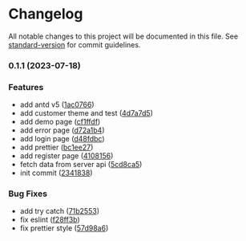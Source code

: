# Changelog

All notable changes to this project will be documented in this file. See [standard-version](https://github.com/conventional-changelog/standard-version) for commit guidelines.

### 0.1.1 (2023-07-18)


### Features

* add antd v5 ([1ac0766](https://github.com/xiaorunbao/driving-test/commit/1ac076678ce83c6b7c15d0dc1cab68a90e224d9a))
* add customer theme and test ([4d7a7d5](https://github.com/xiaorunbao/driving-test/commit/4d7a7d5c798b86582c143b024632e782f044db1d))
* add demo page ([cf1ffdf](https://github.com/xiaorunbao/driving-test/commit/cf1ffdfee3454acaa5f04ed5af920907b72ff6b4))
* add error page ([d72a1b4](https://github.com/xiaorunbao/driving-test/commit/d72a1b44243d1346e945cf64f35d63aa5ee41a71))
* add login page ([d48fdbc](https://github.com/xiaorunbao/driving-test/commit/d48fdbc9cbf33eaa939a51096a23846c8b55a15f))
* add prettier ([bc1ee27](https://github.com/xiaorunbao/driving-test/commit/bc1ee27014bca55435f815cd89f9d3b6388d2d1c))
* add register page ([4108156](https://github.com/xiaorunbao/driving-test/commit/41081568758b396dfa36b7dc8203026067b8d0cd))
* fetch data from server api ([5cd8ca5](https://github.com/xiaorunbao/driving-test/commit/5cd8ca5324c400c95fea088655080656597fe2b0))
* init commit ([2341838](https://github.com/xiaorunbao/driving-test/commit/2341838e4dc43431f1686f2c3ed02355ccd6e9d0))


### Bug Fixes

* add try catch ([71b2553](https://github.com/xiaorunbao/driving-test/commit/71b2553244434400d5bcbb87738cb4d76b6bd56a))
* fix eslint ([f28ff3b](https://github.com/xiaorunbao/driving-test/commit/f28ff3baab64d57e23bd9190bf85b29db5f9f821))
* fix prettier style ([57d98a6](https://github.com/xiaorunbao/driving-test/commit/57d98a6f36fa3a360504346561ea9763c4f3194a))
